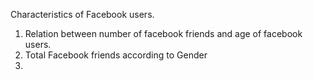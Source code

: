 

Characteristics of Facebook users.
1) Relation  between number of facebook friends and age of facebook users.
2) Total Facebook friends according to Gender
3) 
